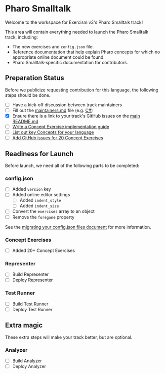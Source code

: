 # Pharo Smalltalk

Welcome to the workspace for Exercism v3's Pharo Smalltalk track!

This area will contain everything needed to launch the Pharo Smalltalk track, including:

- The new exercises and `config.json` file.
- Reference documentation that help explain Pharo concepts for which no appropriate online document could be found.
- Pharo Smalltalk-specific documentation for contributors.

## Preparation Status

Before we publicize requesting contribution for this language, the following steps should be done.

- [ ] Have a kick-off discussion between track maintainers
- [ ] Fill out the [maintainers.md](./maintainers.md) file (e.g. [C#](../csharp/maintainers.md))
- [x] Ensure there is a link to your track's GitHub issues on the [main README.md](../../README.md)
- [ ] [Write a Concept Exercise implementation guide](../../docs/maintainers/writing-a-concept-exercise-github-issue.md)
- [ ] [List out key Concepts for your language](../../docs/maintainers/determining-concepts.md)
- [ ] [Add GitHub issues for 20 Concept Exercises](../../docs/maintainers/writing-a-concept-exercise-github-issue.md)

## Readiness for Launch

Before launch, we need all of the following parts to be completed:

### config.json

- [ ] Added `version` key
- [ ] Added online editor settings
  - [ ] Added `indent_style`
  - [ ] Added `indent_size`
- [ ] Convert the `exercises` array to an object
- [ ] Remove the `foregone` property

See the [migrating your config.json files document](../../docs/maintainers/migrating-your-config-json-files.md) for more information.

### Concept Exercises

- [ ] Added 20+ Concept Exercises

### Representer

- [ ] Build Representer
- [ ] Deploy Representer

### Test Runner

- [ ] Build Test Runner
- [ ] Deploy Test Runner

## Extra magic

These extra steps will make your track better, but are optional.

### Analyzer

- [ ] Build Analyzer
- [ ] Deploy Analyzer
